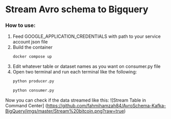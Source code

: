 # Stream Avro schema to Bigquery

### How to use:

1. Feed GOOGLE_APPLICATION_CREDENTIALS with path to your service account json file
2. Build the container 
   ```bash
   docker compose up
   ```
3. Edit whatever table or dataset names as you want on consumer.py file
4. Open two terminal and run each terminal like the following:
   ```bash
   python producer.py
   ```
   ```bash
   python consumer.py
   ```

Now you can check if the data streamed like this:
![Stream Table in Command Center]
(https://github.com/fahmihamzah84/AvroSchema-Kafka-BigQuery/imgs/master/Stream%20bitcoin.png?raw=true)



 
   